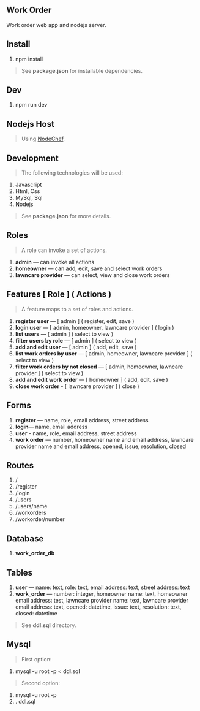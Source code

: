 Work Order
----------
Work order web app and nodejs server.

Install
-------
1. npm install
>See **package.json** for installable dependencies.

Dev
---
1. npm run dev

Nodejs Host
-----------
>Using [NodeChef](https://www.nodechef.com/nodejs-hosting).

Development
-----------
>The following technologies will be used:
1. Javascript
2. Html, Css
3. MySql, Sql
4. Nodejs
>See **package.json** for more details.

Roles
-----
>A role can invoke a set of actions.
1. **admin** — can invoke all actions
2. **homeowner** — can add, edit, save and select work orders
3. **lawncare provider** — can select, view and close work orders

Features [ Role ] ( Actions )
-----------------------------
>A feature maps to a set of roles and actions.
1. **register user** — [ admin ] ( register, edit, save )
2. **login user** — [ admin, homeowner, lawncare provider ] ( login )
3. **list users** — [ admin ] ( select to view )
4. **filter users by role** — [ admin ] ( select to view )
5. **add and edit user** — [ admin ] ( add, edit, save )
6. **list work orders by user** — [ admin, homeowner, lawncare provider ] ( select to view )
7. **filter work orders by not closed** — [ admin, homeowner, lawncare provider ] ( select to view )
8. **add and edit work order** — [ homeowner ] ( add, edit, save )
9. **close work order** - [ lawncare provider ] ( close )

Forms
-----
1. **register** — name, role, email address, street address
2. **login**— name, email address
3. **user** - name, role, email address, street address
4. **work order** — number, homeowner name and email address, lawncare provider name and email address, opened, issue, resolution, closed

Routes
------
1. /
2. /register
3. /login
4. /users
5. /users/name
6. /workorders
7. /workorder/number

Database
--------
1. **work_order_db**

Tables
------
1. **user** — name: text, role: text, email address: text, street address: text
2. **work_order** — number: integer, homeowner name: text, homeowner email address: test, lawncare provider name: text, lawncare provider email address: text, opened: datetime, issue: text, resolution: text, closed: datetime
>See **ddl.sql** directory.

Mysql
-----
>First option:
1. mysql -u root -p < ddl.sql
>Second option:
1. mysql -u root -p
2. \. ddl.sql